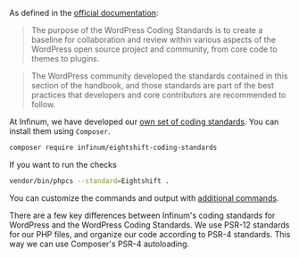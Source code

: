 As defined in the [official documentation](https://make.wordpress.org/core/handbook/best-practices/coding-standards/):

>The purpose of the WordPress Coding Standards is to create a baseline for collaboration and review within various aspects of the WordPress open source project and community, from core code to themes to plugins.

>The WordPress community developed the standards contained in this section of the handbook, and those standards are part of the best practices that developers and core contributors are recommended to follow.

At Infinum, we have developed our [own set of coding standards](https://github.com/infinum/coding-standards-wp). You can install them using `Composer`.

```bash
composer require infinum/eightshift-coding-standards
```

If you want to run the checks

```bash
vendor/bin/phpcs --standard=Eightshift .
```

You can customize the commands and output with [additional commands](https://github.com/squizlabs/PHP_CodeSniffer/wiki/Usage).

There are a few key differences between Infinum's coding standards for WordPress and the WordPress Coding Standards. We use PSR-12 standards for our PHP files, and organize our code according to PSR-4 standards. This way we can use Composer's PSR-4 autoloading.
